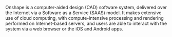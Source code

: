 Onshape is a computer-aided design (CAD) software system, delivered over the Internet via a Software as a Service (SAAS) model. It makes extensive use of cloud computing, with compute-intensive processing and rendering performed on Internet-based servers, and users are able to interact with the system via a web browser or the iOS and Android apps.